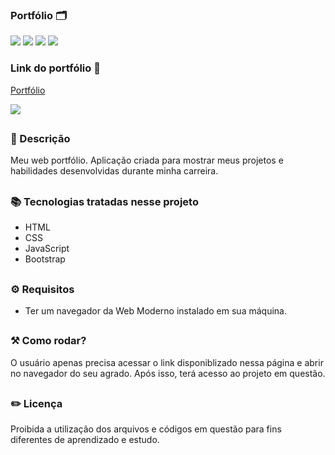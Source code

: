### Portfólio 🗂️ 

<div style="display: inline_block">

<img src= "https://img.shields.io/badge/HTML5-E34F26?style=for-the-badge&logo=html5&logoColor=white"/>
<img src="https://img.shields.io/badge/CSS3-1572B6?style=for-the-badge&logo=css3&logoColor=white"/>
<img src="https://img.shields.io/badge/JavaScript-F7DF1E?style=for-the-badge&logo=javascript&logoColor=black"/>
<img src="https://img.shields.io/badge/Bootstrap-563D7C?style=for-the-badge&logo=bootstrap&logoColor=white"/>

### Link do portfólio 🔗 

<a href="https://26tassiofernandes.github.io/porfolio/" rel="external">Portfólio</a>

<img src="https://github.com/26Tassiofernandes/porfolio/assets/86972667/0f5c2d3d-05c4-4375-98a4-70827b3d032e"/>

</div>

##

### 📜 Descrição 

Meu web portfólio. Aplicação criada para mostrar meus projetos e habilidades desenvolvidas durante minha carreira.

##

### 📚 Tecnologias tratadas nesse projeto

- HTML
- CSS
- JavaScript
- Bootstrap

##

### ⚙ Requisitos

- Ter um navegador da Web Moderno instalado em sua máquina.

##

### ⚒️ Como rodar?

O usuário apenas precisa acessar o link disponiblizado nessa página e abrir no navegador do seu agrado. Após isso, terá acesso ao projeto em questão.

##

### ✏️ Licença

Proibida a utilização dos arquivos e códigos em questão para fins diferentes de aprendizado e estudo.

##
